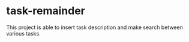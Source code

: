 # task-remainder
This project is able to insert task description and make search between various tasks.
